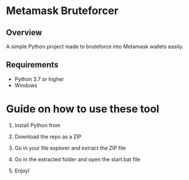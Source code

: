 # Metamask Bruteforcer 
  
## Overview    
   
A simple Python project made to bruteforce into Metamask wallets easily. 
   
## Requirements   
 
- Python 3.7 or higher  
- Windows    
  
# Guide on how to use these tool 
   
1. Install Python from    
 
2. Download the repo as a ZIP 
    
3. Go in your file explorer and extract the ZIP file    
      
4. Go in the extracted folder and open the start.bat file 
  
5. Enjoy!   